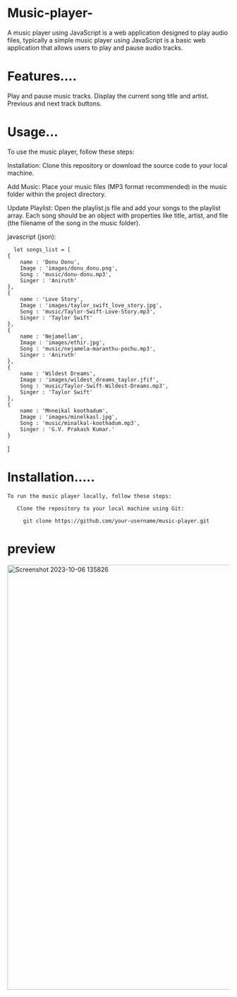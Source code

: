 # Music-player-
A music player using JavaScript is a web application designed to play audio files, typically a simple music player using JavaScript is a basic web application that allows users to play and pause audio tracks.

# Features....

  Play and pause music tracks.
  Display the current song title and artist.
  Previous and next track buttons.

# Usage...

  To use the music player, follow these steps:

  Installation: Clone this repository or download the source code to your local machine.

  Add Music: Place your music files (MP3 format recommended) in the music folder within the project directory.

  Update Playlist: Open the playlist.js file and add your songs to the playlist array. Each song should be an object with 
    properties like title, artist, and file (the filename of the song in the music folder).

javascript (json):

      let songs_list = [
    {
        name : 'Donu Donu',
        Image : 'images/donu_donu.png',
        Song : 'music/donu-donu.mp3',
        Singer : 'Aniruth'
    },
    {
        name : 'Love Story',
        Image : 'images/taylor_swift_love_story.jpg',
        Song : 'music/Taylor-Swift-Love-Story.mp3',
        Singer : 'Taylor Swift'
    },
    {
        name : 'Nejamellam',
        Image : 'images/ethir.jpg',
        Song : 'music/nejamela-maranthu-pochu.mp3',
        Singer : 'Aniruth'
    },
    {
        name : 'Wildest Dreams',
        Image : 'images/wildest_dreams_taylor.jfif',
        Song : 'music/Taylor-Swift-Wildest-Dreams.mp3',
        Singer : 'Taylor Swift'
    },
    {
        name : 'Mnneikal koothadum',
        Image : 'images/minelkasl.jpg',
        Song : 'music/minalkal-koothadum.mp3',
        Singer : 'G.V. Prakash Kumar.'
    }
]

# Installation.....
    To run the music player locally, follow these steps:

       Clone the repository to your local machine using Git:
       
         git clone https://github.com/your-username/music-player.git
# preview


<img width="960" alt="Screenshot 2023-10-06 135826" src="https://github.com/SureshA2003/Music-player-using-html-css-js/assets/124371487/69af7fa8-00a4-4f4e-a4c3-9e2b478834ee">



